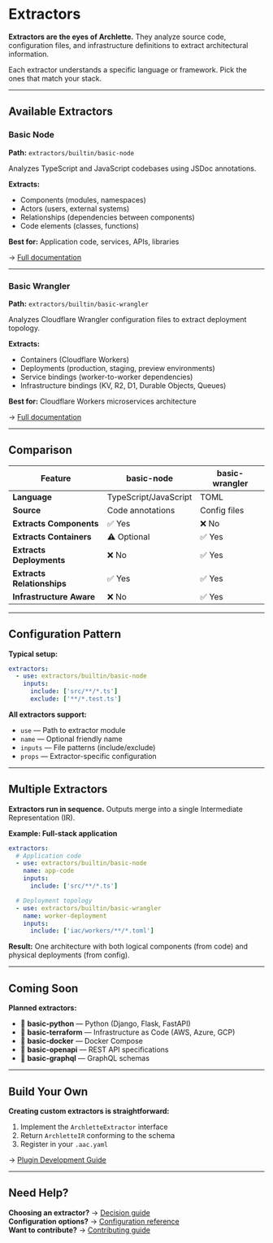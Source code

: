 # Extractors

**Extractors are the eyes of Archlette.** They analyze source code, configuration files, and infrastructure definitions to extract architectural information.

Each extractor understands a specific language or framework. Pick the ones that match your stack.

---

## Available Extractors

### Basic Node

**Path:** `extractors/builtin/basic-node`

Analyzes TypeScript and JavaScript codebases using JSDoc annotations.

**Extracts:**

- Components (modules, namespaces)
- Actors (users, external systems)
- Relationships (dependencies between components)
- Code elements (classes, functions)

**Best for:** Application code, services, APIs, libraries

→ [Full documentation](basic-node.md)

---

### Basic Wrangler

**Path:** `extractors/builtin/basic-wrangler`

Analyzes Cloudflare Wrangler configuration files to extract deployment topology.

**Extracts:**

- Containers (Cloudflare Workers)
- Deployments (production, staging, preview environments)
- Service bindings (worker-to-worker dependencies)
- Infrastructure bindings (KV, R2, D1, Durable Objects, Queues)

**Best for:** Cloudflare Workers microservices architecture

→ [Full documentation](basic-wrangler.md)

---

## Comparison

| Feature                    | basic-node            | basic-wrangler |
| -------------------------- | --------------------- | -------------- |
| **Language**               | TypeScript/JavaScript | TOML           |
| **Source**                 | Code annotations      | Config files   |
| **Extracts Components**    | ✅ Yes                | ❌ No          |
| **Extracts Containers**    | ⚠️ Optional           | ✅ Yes         |
| **Extracts Deployments**   | ❌ No                 | ✅ Yes         |
| **Extracts Relationships** | ✅ Yes                | ✅ Yes         |
| **Infrastructure Aware**   | ❌ No                 | ✅ Yes         |

---

## Configuration Pattern

**Typical setup:**

```yaml
extractors:
  - use: extractors/builtin/basic-node
    inputs:
      include: ['src/**/*.ts']
      exclude: ['**/*.test.ts']
```

**All extractors support:**

- `use` — Path to extractor module
- `name` — Optional friendly name
- `inputs` — File patterns (include/exclude)
- `props` — Extractor-specific configuration

---

## Multiple Extractors

**Extractors run in sequence.** Outputs merge into a single Intermediate Representation (IR).

**Example: Full-stack application**

```yaml
extractors:
  # Application code
  - use: extractors/builtin/basic-node
    name: app-code
    inputs:
      include: ['src/**/*.ts']

  # Deployment topology
  - use: extractors/builtin/basic-wrangler
    name: worker-deployment
    inputs:
      include: ['iac/workers/**/*.toml']
```

**Result:** One architecture with both logical components (from code) and physical deployments (from config).

---

## Coming Soon

**Planned extractors:**

- 🔸 **basic-python** — Python (Django, Flask, FastAPI)
- 🔸 **basic-terraform** — Infrastructure as Code (AWS, Azure, GCP)
- 🔸 **basic-docker** — Docker Compose
- 🔸 **basic-openapi** — REST API specifications
- 🔸 **basic-graphql** — GraphQL schemas

---

## Build Your Own

**Creating custom extractors is straightforward:**

1. Implement the `ArchletteExtractor` interface
2. Return `ArchletteIR` conforming to the schema
3. Register in your `.aac.yaml`

→ [Plugin Development Guide](../plugins/extractors.md)

---

## Need Help?

**Choosing an extractor?** → [Decision guide](../getting-started/choosing-extractors.md)  
**Configuration options?** → [Configuration reference](../guide/configuration.md)  
**Want to contribute?** → [Contributing guide](../CONTRIBUTING.md)
